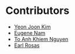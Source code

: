 # Contributors

- [Yeon Joon Kim](https://github.com/yeonjoonkim)
- [Eugene Nam](https://github.com/jc463628)
- [To Anh Khiem Nguyen](https://github.com/hex439)
- [Earl Rosas](https://github.com/erosas12687622)
